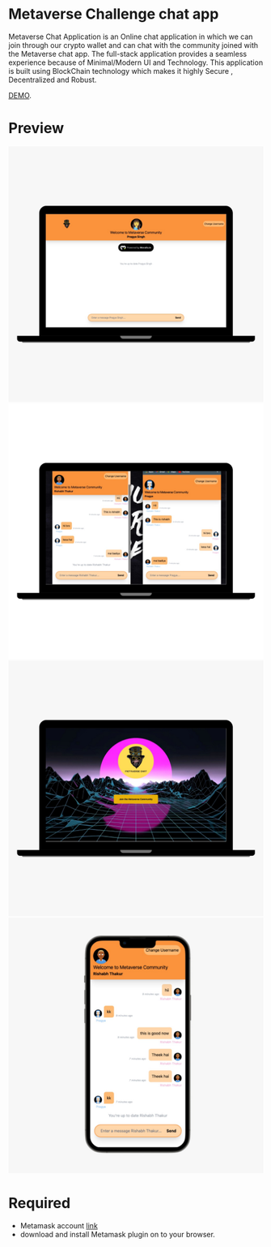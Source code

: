 # Metaverse Challenge chat app

Metaverse Chat Application is an Online chat application in which we can join through our crypto wallet and can chat with the community joined with the Metaverse chat app. The full-stack application provides a seamless experience because of Minimal/Modern UI and Technology. This application is built using BlockChain technology which makes it highly Secure , Decentralized and Robust.

 [DEMO](https://metaverse-chatapp.vercel.app/).

 # Preview 

 <img src="./assets/project.1.jpeg">
 <img src="./assets/project.2.jpeg">
 <img src="./assets/project.3.jpeg">
 <img src="./assets/project.4.jpeg">

  # Required

  - Metamask account [link](https://metamask.io/)
  - download and install Metamask plugin on to your browser.

